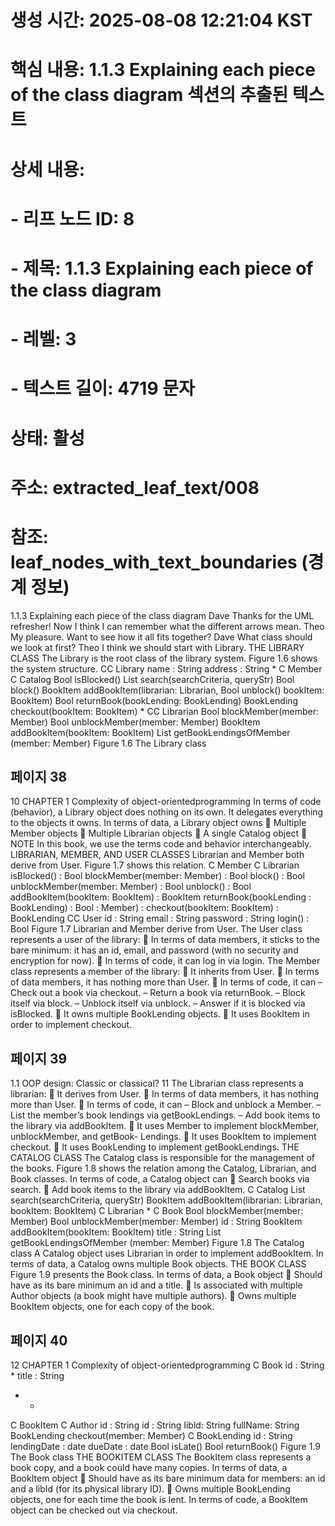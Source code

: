 # 생성 시간: 2025-08-08 12:21:04 KST
# 핵심 내용: 1.1.3 Explaining each piece of the class diagram 섹션의 추출된 텍스트
# 상세 내용:
#   - 리프 노드 ID: 8
#   - 제목: 1.1.3 Explaining each piece of the class diagram
#   - 레벨: 3
#   - 텍스트 길이: 4719 문자
# 상태: 활성
# 주소: extracted_leaf_text/008
# 참조: leaf_nodes_with_text_boundaries (경계 정보)

1.1.3 Explaining each piece of the class diagram
Dave Thanks for the UML refresher! Now I think I can remember what the different
arrows mean.
Theo My pleasure. Want to see how it all fits together?
Dave What class should we look at first?
Theo I think we should start with Library.
THE LIBRARY CLASS
The Library is the root class of the library system. Figure 1.6 shows the system structure.
CC Library
name : String
address : String
*
C Member
C Catalog
Bool isBlocked()
List<Book> search(searchCriteria, queryStr) Bool block()
BookItem addBookItem(librarian: Librarian, Bool unblock()
bookItem: BookItem) Bool returnBook(bookLending: BookLending)
BookLending checkout(bookItem: BookItem)
*
CC Librarian
Bool blockMember(member: Member)
Bool unblockMember(member: Member)
BookItem addBookItem(bookItem: BookItem)
List<BookLending> getBookLendingsOfMember
(member: Member)
Figure 1.6 The Library class

## 페이지 38

10 CHAPTER 1 Complexity of object-orientedprogramming
In terms of code (behavior), a Library object does nothing on its own. It delegates
everything to the objects it owns. In terms of data, a Library object owns
 Multiple Member objects
 Multiple Librarian objects
 A single Catalog object
 NOTE In this book, we use the terms code and behavior interchangeably.
LIBRARIAN, MEMBER, AND USER CLASSES
Librarian and Member both derive from User. Figure 1.7 shows this relation.
C Member C Librarian
isBlocked() : Bool blockMember(member: Member) : Bool
block() : Bool unblockMember(member: Member) : Bool
unblock() : Bool addBookItem(bookItem: BookItem) : BookItem
returnBook(bookLending : BookLending) : Bool : Member) :
checkout(bookItem: BookItem) : BookLending
CC User
id : String
email : String
password : String
login() : Bool
Figure 1.7 Librarian and Member derive from User.
The User class represents a user of the library:
 In terms of data members, it sticks to the bare minimum: it has an id, email,
and password (with no security and encryption for now).
 In terms of code, it can log in via login.
The Member class represents a member of the library:
 It inherits from User.
 In terms of data members, it has nothing more than User.
 In terms of code, it can
– Check out a book via checkout.
– Return a book via returnBook.
– Block itself via block.
– Unblock itself via unblock.
– Answer if it is blocked via isBlocked.
 It owns multiple BookLending objects.
 It uses BookItem in order to implement checkout.

## 페이지 39

1.1 OOP design: Classic or classical? 11
The Librarian class represents a librarian:
 It derives from User.
 In terms of data members, it has nothing more than User.
 In terms of code, it can
– Block and unblock a Member.
– List the member’s book lendings via getBookLendings.
– Add book items to the library via addBookItem.
 It uses Member to implement blockMember, unblockMember, and getBook-
Lendings.
 It uses BookItem to implement checkout.
 It uses BookLending to implement getBookLendings.
THE CATALOG CLASS
The Catalog class is responsible for the management of the books. Figure 1.8 shows
the relation among the Catalog, Librarian, and Book classes. In terms of code, a
Catalog object can
 Search books via search.
 Add book items to the library via addBookItem.
C Catalog
List<Book> search(searchCriteria, queryStr)
BookItem addBookItem(librarian: Librarian, bookItem: BookItem)
C Librarian *
C Book
Bool blockMember(member: Member)
Bool unblockMember(member: Member) id : String
BookItem addBookItem(bookItem: BookItem) title : String
List<BookLending> getBookLendingsOfMember (member: Member)
Figure 1.8 The Catalog class
A Catalog object uses Librarian in order to implement addBookItem. In terms of
data, a Catalog owns multiple Book objects.
THE BOOK CLASS
Figure 1.9 presents the Book class. In terms of data, a Book object
 Should have as its bare minimum an id and a title.
 Is associated with multiple Author objects (a book might have multiple authors).
 Owns multiple BookItem objects, one for each copy of the book.

## 페이지 40

12 CHAPTER 1 Complexity of object-orientedprogramming
C Book
id : String
*
title : String
* *
C BookItem C Author
id : String id : String
Iibld: String fullName: String
BookLending checkout(member: Member)
C BookLending
id : String
lendingDate : date
dueDate : date
Bool isLate()
Bool returnBook() Figure 1.9 The Book class
THE BOOKITEM CLASS
The BookItem class represents a book copy, and a book could have many copies. In
terms of data, a BookItem object
 Should have as its bare minimum data for members: an id and a libId (for its
physical library ID).
 Owns multiple BookLending objects, one for each time the book is lent.
In terms of code, a BookItem object can be checked out via checkout.
